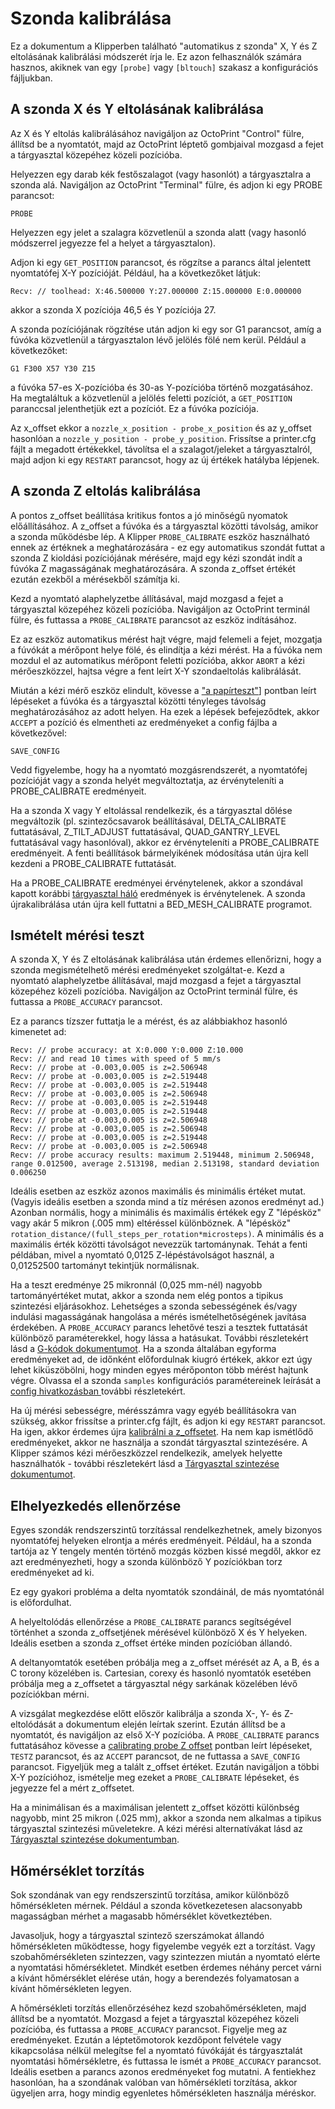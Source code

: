 # Szonda kalibrálása

Ez a dokumentum a Klipperben található "automatikus z szonda" X, Y és Z eltolásának kalibrálási módszerét írja le. Ez azon felhasználók számára hasznos, akiknek van egy `[probe]` vagy `[bltouch]` szakasz a konfigurációs fájljukban.

## A szonda X és Y eltolásának kalibrálása

Az X és Y eltolás kalibrálásához navigáljon az OctoPrint "Control" fülre, állítsd be a nyomtatót, majd az OctoPrint léptető gombjaival mozgasd a fejet a tárgyasztal közepéhez közeli pozícióba.

Helyezzen egy darab kék festőszalagot (vagy hasonlót) a tárgyasztalra a szonda alá. Navigáljon az OctoPrint "Terminal" fülre, és adjon ki egy PROBE parancsot:

```
PROBE
```

Helyezzen egy jelet a szalagra közvetlenül a szonda alatt (vagy hasonló módszerrel jegyezze fel a helyet a tárgyasztalon).

Adjon ki egy `GET_POSITION` parancsot, és rögzítse a parancs által jelentett nyomtatófej X-Y pozícióját. Például, ha a következőket látjuk:

```
Recv: // toolhead: X:46.500000 Y:27.000000 Z:15.000000 E:0.000000
```

akkor a szonda X pozíciója 46,5 és Y pozíciója 27.

A szonda pozíciójának rögzítése után adjon ki egy sor G1 parancsot, amíg a fúvóka közvetlenül a tárgyasztalon lévő jelölés fölé nem kerül. Például a következőket:

```
G1 F300 X57 Y30 Z15
```

a fúvóka 57-es X-pozícióba és 30-as Y-pozícióba történő mozgatásához. Ha megtaláltuk a közvetlenül a jelölés feletti pozíciót, a `GET_POSITION` paranccsal jelenthetjük ezt a pozíciót. Ez a fúvóka pozíciója.

Az x_offset ekkor a `nozzle_x_position - probe_x_position` és az y_offset hasonlóan a `nozzle_y_position - probe_y_position`. Frissítse a printer.cfg fájlt a megadott értékekkel, távolítsa el a szalagot/jeleket a tárgyasztalról, majd adjon ki egy `RESTART` parancsot, hogy az új értékek hatályba lépjenek.

## A szonda Z eltolás kalibrálása

A pontos z_offset beállítása kritikus fontos a jó minőségű nyomatok előállításához. A z_offset a fúvóka és a tárgyasztal közötti távolság, amikor a szonda működésbe lép. A Klipper `PROBE_CALIBRATE` eszköz használható ennek az értéknek a meghatározására - ez egy automatikus szondát futtat a szonda Z kioldási pozíciójának mérésére, majd egy kézi szondát indít a fúvóka Z magasságának meghatározására. A szonda z_offset értékét ezután ezekből a mérésekből számítja ki.

Kezd a nyomtató alaphelyzetbe állításával, majd mozgasd a fejet a tárgyasztal közepéhez közeli pozícióba. Navigáljon az OctoPrint terminál fülre, és futtassa a `PROBE_CALIBRATE` parancsot az eszköz indításához.

Ez az eszköz automatikus mérést hajt végre, majd felemeli a fejet, mozgatja a fúvókát a mérőpont helye fölé, és elindítja a kézi mérést. Ha a fúvóka nem mozdul el az automatikus mérőpont feletti pozícióba, akkor `ABORT` a kézi mérőeszközzel, hajtsa végre a fent leírt X-Y szondaeltolás kalibrálását.

Miután a kézi mérő eszköz elindult, kövesse a ["a papírteszt"](Bed_Level.md#the-paper-test)] pontban leírt lépéseket a fúvóka és a tárgyasztal közötti tényleges távolság meghatározásához az adott helyen. Ha ezek a lépések befejeződtek, akkor `ACCEPT` a pozíció és elmentheti az eredményeket a config fájlba a következővel:

```
SAVE_CONFIG
```

Vedd figyelembe, hogy ha a nyomtató mozgásrendszerét, a nyomtatófej pozícióját vagy a szonda helyét megváltoztatja, az érvényteleníti a PROBE_CALIBRATE eredményeit.

Ha a szonda X vagy Y eltolással rendelkezik, és a tárgyasztal dőlése megváltozik (pl. szintezőcsavarok beállításával, DELTA_CALIBRATE futtatásával, Z_TILT_ADJUST futtatásával, QUAD_GANTRY_LEVEL futtatásával vagy hasonlóval), akkor ez érvényteleníti a PROBE_CALIBRATE eredményeit. A fenti beállítások bármelyikének módosítása után újra kell kezdeni a PROBE_CALIBRATE futtatását.

Ha a PROBE_CALIBRATE eredményei érvénytelenek, akkor a szondával kapott korábbi [tárgyasztal háló](Bed_Mesh.md) eredmények is érvénytelenek. A szonda újrakalibrálása után újra kell futtatni a BED_MESH_CALIBRATE programot.

## Ismételt mérési teszt

A szonda X, Y és Z eltolásának kalibrálása után érdemes ellenőrizni, hogy a szonda megismételhető mérési eredményeket szolgáltat-e. Kezd a nyomtató alaphelyzetbe állításával, majd mozgasd a fejet a tárgyasztal közepéhez közeli pozícióba. Navigáljon az OctoPrint terminál fülre, és futtassa a `PROBE_ACCURACY` parancsot.

Ez a parancs tízszer futtatja le a mérést, és az alábbiakhoz hasonló kimenetet ad:

```
Recv: // probe accuracy: at X:0.000 Y:0.000 Z:10.000
Recv: // and read 10 times with speed of 5 mm/s
Recv: // probe at -0.003,0.005 is z=2.506948
Recv: // probe at -0.003,0.005 is z=2.519448
Recv: // probe at -0.003,0.005 is z=2.519448
Recv: // probe at -0.003,0.005 is z=2.506948
Recv: // probe at -0.003,0.005 is z=2.519448
Recv: // probe at -0.003,0.005 is z=2.519448
Recv: // probe at -0.003,0.005 is z=2.506948
Recv: // probe at -0.003,0.005 is z=2.506948
Recv: // probe at -0.003,0.005 is z=2.519448
Recv: // probe at -0.003,0.005 is z=2.506948
Recv: // probe accuracy results: maximum 2.519448, minimum 2.506948, range 0.012500, average 2.513198, median 2.513198, standard deviation 0.006250
```

Ideális esetben az eszköz azonos maximális és minimális értéket mutat. (Vagyis ideális esetben a szonda mind a tíz mérésen azonos eredményt ad.) Azonban normális, hogy a minimális és maximális értékek egy Z "lépésköz" vagy akár 5 mikron (.005 mm) eltéréssel különböznek. A "lépésköz" `rotation_distance/(full_steps_per_rotation*microsteps)`. A minimális és a maximális érték közötti távolságot nevezzük tartománynak. Tehát a fenti példában, mivel a nyomtató 0,0125 Z-lépéstávolságot használ, a 0,01252500 tartományt tekintjük normálisnak.

Ha a teszt eredménye 25 mikronnál (0,025 mm-nél) nagyobb tartományértéket mutat, akkor a szonda nem elég pontos a tipikus szintezési eljárásokhoz. Lehetséges a szonda sebességének és/vagy indulási magasságának hangolása a mérés ismételhetőségének javítása érdekében. A `PROBE_ACCURACY` parancs lehetővé teszi a tesztek futtatását különböző paraméterekkel, hogy lássa a hatásukat. További részletekért lásd a [G-kódok dokumentumot](G-Codes.md#probe_accuracy). Ha a szonda általában egyforma eredményeket ad, de időnként előfordulnak kiugró értékek, akkor ezt úgy lehet kiküszöbölni, hogy minden egyes mérőponton több mérést hajtunk végre. Olvassa el a szonda `samples` konfigurációs paramétereinek leírását a [config hivatkozásban ](Config_Reference.md#probe) további részletekért.

Ha új mérési sebességre, mérésszámra vagy egyéb beállításokra van szükség, akkor frissítse a printer.cfg fájlt, és adjon ki egy `RESTART` parancsot. Ha igen, akkor érdemes újra [kalibrálni a z_offsetet](#calibrating-probe-z-offset). Ha nem kap ismétlődő eredményeket, akkor ne használja a szondát tárgyasztal szintezésére. A Klipper számos kézi mérőeszközzel rendelkezik, amelyek helyette használhatók - további részletekért lásd a [Tárgyasztal szintezése dokumentumot](Bed_Level.md).

## Elhelyezkedés ellenőrzése

Egyes szondák rendszerszintű torzítással rendelkezhetnek, amely bizonyos nyomtatófej helyeken elrontja a mérés eredményeit. Például, ha a szonda tartója az Y tengely mentén történő mozgás közben kissé megdől, akkor ez azt eredményezheti, hogy a szonda különböző Y pozíciókban torz eredményeket ad ki.

Ez egy gyakori probléma a delta nyomtatók szondáinál, de más nyomtatónál is előfordulhat.

A helyeltolódás ellenőrzése a `PROBE_CALIBRATE` parancs segítségével történhet a szonda z_offsetjének mérésével különböző X és Y helyeken. Ideális esetben a szonda z_offset értéke minden pozícióban állandó.

A deltanyomtatók esetében próbálja meg a z_offset mérését az A, a B, és a C torony közelében is. Cartesian, corexy és hasonló nyomtatók esetében próbálja meg a z_offsetet a tárgyasztal négy sarkának közelében lévő pozíciókban mérni.

A vizsgálat megkezdése előtt először kalibrálja a szonda X-, Y- és Z-eltolódását a dokumentum elején leírtak szerint. Ezután állítsd be a nyomtatót, és navigáljon az első X-Y pozícióba. A `PROBE_CALIBRATE` parancs futtatásához kövesse a [calibrating probe Z offset](#calibrating-probe-z-offset) pontban leírt lépéseket, `TESTZ` parancsot, és az `ACCEPT` parancsot, de ne futtassa a `SAVE_CONFIG` parancsot. Figyeljük meg a talált z_offset értéket. Ezután navigáljon a többi X-Y pozícióhoz, ismételje meg ezeket a `PROBE_CALIBRATE` lépéseket, és jegyezze fel a mért z_offsetet.

Ha a minimálisan és a maximálisan jelentett z_offset közötti különbség nagyobb, mint 25 mikron (.025 mm), akkor a szonda nem alkalmas a tipikus tárgyasztal szintezési műveletekre. A kézi mérési alternatívákat lásd az [Tárgyasztal szintezése dokumentumban](Bed_Level.md).

## Hőmérséklet torzítás

Sok szondának van egy rendszerszintű torzítása, amikor különböző hőmérsékleten mérnek. Például a szonda következetesen alacsonyabb magasságban mérhet a magasabb hőmérséklet következtében.

Javasoljuk, hogy a tárgyasztal szintező szerszámokat állandó hőmérsékleten működtesse, hogy figyelembe vegyék ezt a torzítást. Vagy szobahőmérsékleten szintezzen, vagy szintezzen miután a nyomtató elérte a nyomtatási hőmérsékletet. Mindkét esetben érdemes néhány percet várni a kívánt hőmérséklet elérése után, hogy a berendezés folyamatosan a kívánt hőmérsékleten legyen.

A hőmérsékleti torzítás ellenőrzéséhez kezd szobahőmérsékleten, majd állítsd be a nyomtatót. Mozgasd a fejet a tárgyasztal közepéhez közeli pozícióba, és futtassa a `PROBE_ACCURACY` parancsot. Figyelje meg az eredményeket. Ezután a léptetőmotorok kezdőpont felvétele vagy kikapcsolása nélkül melegítse fel a nyomtató fúvókáját és tárgyasztalát nyomtatási hőmérsékletre, és futtassa le ismét a `PROBE_ACCURACY` parancsot. Ideális esetben a parancs azonos eredményeket fog mutatni. A fentiekhez hasonlóan, ha a szondának valóban van hőmérsékleti torzítása, akkor ügyeljen arra, hogy mindig egyenletes hőmérsékleten használja méréskor.
